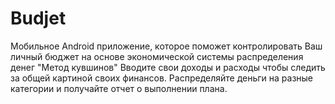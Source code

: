 # Budjet
Мобильное Android приложение, которое поможет контролировать Ваш личный бюджет на основе экономической системы распределения денег "Метод кувшинов"
Вводите свои доходы и расходы чтобы следить за общей картиной своих финансов.
Распределяйте деньги на разные категории и получайте отчет о выполнении плана.
